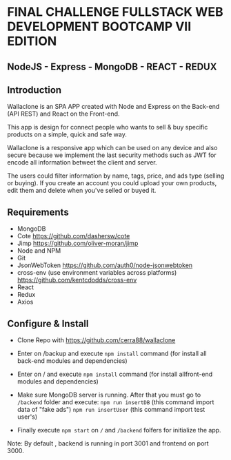 # FINAL CHALLENGE FULLSTACK WEB DEVELOPMENT BOOTCAMP VII EDITION

## NodeJS - Express - MongoDB - REACT - REDUX


## Introduction

Wallaclone is an SPA APP created with Node and Express on the Back-end (API REST) and React on the Front-end.

This app is design for connect people who wants to sell & buy specific products on a simple, quick and safe way.

Wallaclone is a responsive app which can be used on any device and also secure because we implement the last security methods such as JWT for encode all information betweet the client and server.

The users could filter information by name, tags, price, and ads type (selling or buying). If you create an account you could upload your own products, edit them and delete when you've selled or buyed it.

## Requirements 

* MongoDB
* Cote https://github.com/dashersw/cote
* Jimp https://github.com/oliver-moran/jimp
* Node and NPM
* Git 
* JsonWebToken https://github.com/auth0/node-jsonwebtoken
* cross-env (use environment variables across platforms) https://github.com/kentcdodds/cross-env
* React
* Redux
* Axios


## Configure & Install

* Clone Repo with https://github.com/cerra88/wallaclone
* Enter on /backup and execute `npm install` command (for install all back-end modules and dependencies)
* Enter on / and execute `npm install` command (for install allfront-end modules and dependencies)
* Make sure MongoDB server is running. After that you must go to `/backend` folder and execute:
 `npm run insertDB` (this command import data of "fake ads")
 `npm run insertUser` (this command import test user's)

* Finally execute `npm start` on `/` and `/backend` folfers for initialize the app.

Note: By default , backend is running in port 3001 and frontend on port 3000. 














